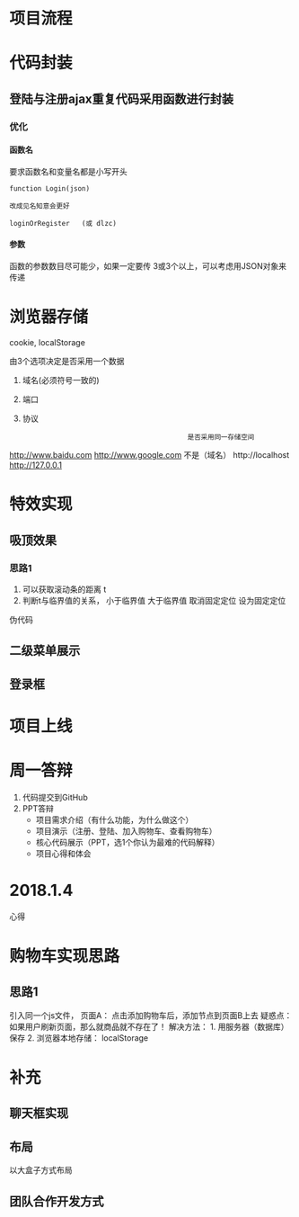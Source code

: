 






# 项目流程 #


# 代码封装

## 登陆与注册ajax重复代码采用函数进行封装

### 优化

#### 函数名

要求函数名和变量名都是小写开头

```
function Login(json)

改成见名知意会更好

loginOrRegister   (或 dlzc)
```


#### 参数

函数的参数数目尽可能少，如果一定要传 3或3个以上，可以考虑用JSON对象来传递







# 浏览器存储

cookie, localStorage

由3个选项决定是否采用一个数据
1. 域名(必须符号一致的)
2. 端口
3. 协议 

												是否采用同一存储空间
http://www.baidu.com  http://www.google.com     	不是（域名）
http://localhost	  http://127.0.0.1				






# 特效实现 #

## 吸顶效果 ##

### 思路1 

1. 可以获取滚动条的距离 t 
2. 判断t与临界值的关系，
	小于临界值                    大于临界值
	取消固定定位			设为固定定位

伪代码


## 二级菜单展示 ##


## 登录框 ##


# 项目上线 #


# 周一答辩

1. 代码提交到GitHub 
2. PPT答辩
	- 项目需求介绍（有什么功能，为什么做这个）
	- 项目演示（注册、登陆、加入购物车、查看购物车）
	- 核心代码展示（PPT，选1个你认为最难的代码解释）
	- 项目心得和体会

# 2018.1.4
心得


# 购物车实现思路

## 思路1
引入同一个js文件，
页面A： 点击添加购物车后，添加节点到页面B上去
疑惑点： 如果用户刷新页面，那么就商品就不存在了！
解决方法： 
	1. 用服务器（数据库）保存
	2. 浏览器本地存储： localStorage
			
	
	
# 补充

## 聊天框实现

## 布局 
以大盒子方式布局

## 团队合作开发方式

